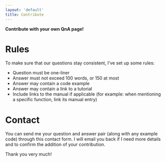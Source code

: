 ```yaml
---
layout: 'default'
title: Contribute
---
```



**Contribute with your own QnA page!**

# Rules

To make sure that our questions stay consistent, I've set up some rules:

- Question must be one-liner
- Answer must not exceed 100 words, or 150 at most
- Answer may contain a code example
- Answer may contain a link to a tutorial
- Include links to the manual if applicable (for example: when mentioning a specific function, link its manual entry)


# Contact

You can send me your question and answer pair (along with any example code) through this contact form.
I will email you back if I need more details and to confirm the addition of your contribution.

<Imagine Contact Form Here>

Thank you very much!